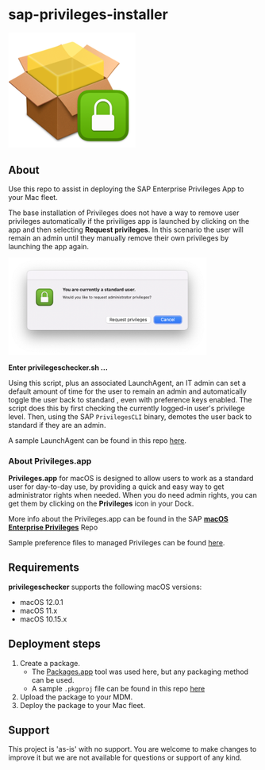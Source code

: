 # sap-privileges-installer

<img src="readme-images/privileges_installer_square_icon.png" alt="drawing" width="256"/>

## About 

Use this repo to assist in deploying the SAP Enterprise Privileges App to your Mac fleet.

The base installation of Privileges does not have a way to remove user privileges automatically if the priviliges app is launched by clicking on the app and then selecting **Request privileges**. In this scenario the user will remain an admin until they manually remove their own privileges by launching the app again.

<img src="readme-images/request_privileges.png" alt="drawing" width="400"/>

**Enter privilegeschecker.sh ...**

Using this script, plus an associated LaunchAgent, an IT admin can set a default amount of time for the user to remain an admin and automatically toggle the user back to standard , even with preference keys enabled. The script does this by first checking the currently logged-in user's privilege level. Then, using the SAP `PrivilegesCLI` binary, demotes the user back to standard if they are an admin.

A sample LaunchAgent can be found in this repo [here](https://github.com/captam3rica/sap-privileges-installer/blob/master/payload/Library/LaunchAgents/com.github.captam3rica.privileges.checker.plist).

### About Privileges.app

**Privileges.app** for macOS is designed to allow users to work as a standard user for day-to-day use, by providing a quick and easy way to get administrator rights when needed. When you do need admin rights, you can get them by clicking on the **Privileges** icon in your Dock.

More info about the Privileges.app can be found in the SAP **[macOS Enterprise Privileges](https://github.com/SAP/macOS-enterprise-privileges)** Repo

Sample preference files to managed Privileges can be found [here](https://github.com/SAP/macOS-enterprise-privileges/tree/main/application_management).

## Requirements

**privilegeschecker** supports the following macOS versions:

* macOS 12.0.1
* macOS 11.x
* macOS 10.15.x

## Deployment steps

1. Create a package. 
    - The [Packages.app](http://s.sudre.free.fr/Software/Packages/about.html) tool was used here, but any packaging method can be used.
    - A sample `.pkgproj` file can be found in this repo [here](https://github.com/captam3rica/sap-privileges-installer/tree/master/sample-packages-project)
2. Upload the package to your MDM.
3. Deploy the package to your Mac fleet.


## Support

This project is 'as-is' with no support. You are welcome to make changes to improve it but we are not available for questions or support of any kind.
